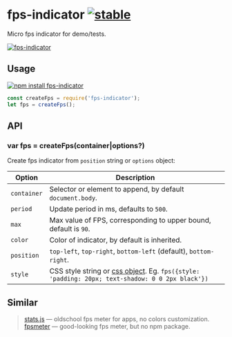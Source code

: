 # fps-indicator [![stable](http://badges.github.io/stability-badges/dist/stable.svg)](http://github.com/badges/stability-badges)

Micro fps indicator for demo/tests.

[![fps-indicator](https://raw.githubusercontent.com/dy/fps-indicator/gh-pages/preview.png "fps-indicator")](http://dy.github.io/fps-indicator/)

## Usage

[![npm install fps-indicator](https://nodei.co/npm/fps-indicator.png?mini=true)](https://npmjs.org/package/fps-indicator/)

```js
const createFps = require('fps-indicator');
let fps = createFps();
```

## API

### var fps = createFps(container|options?)

Create fps indicator from `position` string or `options` object:

| Option | Description |
|---|---|
| `container` | Selector or element to append, by default `document.body`. |
| `period` | Update period in ms, defaults to `500`. |
| `max` | Max value of FPS, corresponding to upper bound, default is `90`. |
| `color` | Color of indicator, by default is inherited. |
| `position` | `top-left`, `top-right`, `bottom-left` (default), `bottom-right`. |
| `style` | CSS style string or [css object](https://npmjs.org/package/to-css). Eg. `fps({style: 'padding: 20px; text-shadow: 0 0 2px black'})` |

## Similar

> [stats.js](https://www.npmjs.com/package/stats.js) — oldschool fps meter for apps, no colors customization.<br/>
> [fpsmeter](http://darsa.in/fpsmeter/) — good-looking fps meter, but no npm package.<br/>
